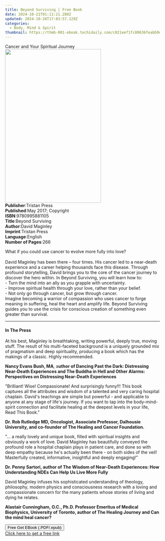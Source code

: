 ```yaml
---
title: Beyond Surviving | Free Book
date: 2024-10-21T01:11:21.280Z
updated: 2024-10-26T17:03:57.129Z
categories:
  - Body, Mind & Spirit
thumbnail: https://thmb-001-ebook.techidaily.com/c021eef1fc80636feabb9db27c4e910697653315f08969d6515cee9230dbaec4.jpg
---
```

<main id="book-container">
  <div class="flex flex-col">
    <div class="book-brief flex-1 py-6 px-4 sm:p-6 md:py-10 md:px-8">
      <!-- brief-->
      <div class="book-brief-main">Cancer and Your Spiritual Journey</div>
    </div>
    <div
      class="book-meta-info flex-1 grid gap-4 col-start-1 col-end-3 row-start-1 sm:mb-6 sm:grid-cols-4 lg:gap-6 lg:col-start-2 lg:row-end-6 lg:row-span-6 lg:mb-0"
    >
      <div
        class="book-meta-info-left place-content-center mt-4 p-4 text-sm leading-6 col-start-2 col-span-2 dark:text-slate-400"
      >
        <img
          class="w-full h-500 object-cover rounded-lg sm:h-255 sm:col-span-2 lg:col-span-full"
          src="https://img-001-ebook.techidaily.com/ca1e733ab0c88bceb6e926741bded43e72e4d28ebbe9b2cd266287dc034f4533.jpg"
          alt=""
          width="312"
          height="500"
        />
      </div>
      <div
        class="book-meta-info-right mt-2 col-start-1 row-start-2 col-span-3 self-center"
      >
        <!-- meta data  -->
        <div class="flex flex-col px-4 md:px-8">
          <div class="flex-1">
            <strong>Publisher</strong>:<span class="px-2">Tristan Press</span>
          </div>
          <div class="flex-1">
            <strong>Published</strong>:<span class="px-2"
              >May 2017; Copyright</span
            >
          </div>
          <div class="flex-1">
            <strong>ISBN</strong>:<span class="px-2">9780995881105</span>
          </div>
          <div class="flex-1">
            <strong>Title</strong>:<span class="px-2">Beyond Surviving</span>
          </div>
          <div class="flex-1">
            <strong>Author</strong>:<span class="px-2">David Maginley</span>
          </div>
          <div class="flex-1">
            <strong>Imprint</strong>:<span class="px-2">Tristan Press</span>
          </div>
          <div class="flex-1">
            <strong>Language</strong>:<span class="px-2">English</span>
          </div>
          <div class="flex-1">
            <strong>Number of Pages</strong>:<span class="px-2">266</span>
          </div>
        </div>
      </div>
    </div>
    <div class="book-description flex-1 py-6 px-4 sm:p-6 md:py-10 md:px-8">
      <div class="book-description-main">
        <div accordion-content="" id="description">
          <p>
            What if you could use cancer to evolve more fully into love?<br /><br />David
            Maginley has been there – four times. His cancer led to a near-death
            experience and a career helping thousands face this disease. Through
            profound storytelling, David brings you to the core of the cancer
            journey to discover the hero within. In Beyond Surviving, you will
            learn how to:<br />- Turn the mind into an ally as you grapple with
            uncertainty.<br />- Improve spiritual health through your love,
            rather than your belief.<br />- Not only go through cancer, but grow
            through cancer.<br />Imagine becoming a warrior of compassion who
            uses cancer to forge meaning in suffering, heal the heart and
            amplify life. Beyond Surviving guides you to use the crisis for
            conscious creation of something even greater than survival.
          </p>
        </div>
      </div>
    </div>
    <div class="book-excerpts flex-1 py-6 px-4 sm:p-6 md:py-10 md:px-8">
      <!-- excerpts-->
      <div class="book-excerpts-main">
        <hr />
        <h4 class="placeholder placeholder-heading">
          <span>In The Press</span>
        </h4>
        <p></p>
        <p>
          At his best, Maginley is breathtaking, writing powerful, deeply true,
          moving stuff. The result of his multi-faceted background is a uniquely
          grounded mix of pragmatism and deep spirituality, producing a book
          which has the makings of a classic. Highly recommended.
        </p>
        <p>
          <strong>Nancy Evans Bush, MA</strong>, a<strong
            >uthor of Dancing Past the Dark: Distressing Near-Death Experiences
            and The Buddha in Hell and Other Alarms: Perspectives on Distressing
            Near-Death Experiences</strong
          >
        </p>
        <p>
          "Brilliant! Wise! Compassionate! And surprisingly funny!!! This book
          captures all the attributes and wisdom of a talented and very caring
          hospital chaplain. David's teachings are simple but powerful - and
          applicable to anyone at any stage of life's journey. If you want to
          tap into the body-mind-spirit connection and facilitate healing at the
          deepest levels in your life, Read This Book."
        </p>
        <p>
          <strong
            >Dr. Rob Rutledge MD, Oncologist, Associate Professor, Dalhousie
            University, and co-founder of The Healing and Cancer
            Foundation.</strong
          >
        </p>
        <p>
          "... a really lovely and unique book, filled with spiritual insights
          and obviously a work of love. David Maginley has beautifully conveyed
          the profound role a hospital chaplain plays in patient care, and done
          so with deep empathy because he's actually been there - on both sides
          of the veil! Masterfully created, informative, insightful and deeply
          engaging!"
        </p>
        <p>
          <strong
            >Dr. Penny Sartori, author of The Wisdom of Near-Death Experiences:
            How Understanding NDEs Can Help Us Live More Fully</strong
          >
        </p>
        <p>
          David Maginley infuses his sophisticated understanding of theology,
          philosophy, modern physics and consciousness research with a loving
          and compassionate concern for the many patients whose stories of
          living and dying he relates.
        </p>
        <p>
          <strong
            >Alastair Cunningham, O.C., Ph.D. Professor Emeritus of Medical
            Biophysics, University of Toronto, author of The Healing
            Journey&nbsp;and Can the mind heal cancer?</strong
          >
        </p>
        <p></p>
      </div>
    </div>
    <div
      class="book-about-author flex-1 py-6 px-4 sm:p-6 md:py-10 md:px-8"
    ></div>
    <div class="book-free-get flex-1 py-6 px-4 sm:p-6 md:py-10 md:px-8">
      <button
        id="btn-free-get"
        class="bg-blue-500 hover:bg-blue-700 text-white font-bold py-2 px-4 rounded"
      >
        Free Get EBook (.PDF/.epub)
      </button>
      <div id="countdown-display" class="px-2 text-lg mt-2"></div>
      <a
        id="free-link"
        class="hidden bg-blue-500 hover:bg-blue-700 text-white font-bold py-2 px-4 rounded"
        href="https://www.ebooks.com/en-us/book/209851305/beyond-surviving/david-maginley/"
        target="_blank"
        >Click here to get a free link</a
      >
    </div>
    <script>
      let countdownTime = 0;
      let countdownInterval = null;
      document
        .getElementById('btn-free-get')
        .addEventListener('click', startCountdown);
      function startCountdown() {
        countdownTime = new Date().getTime() + 60000 * 3;
        countdownInterval = setInterval(updateCountdown, 1000);
        document.getElementById('btn-free-get').disabled = true;
        document
          .getElementById('btn-free-get')
          .classList.add('bg-gray-500', 'cursor-not-allowed');
      }
      function updateCountdown() {
        let currentTime = new Date().getTime();
        let timeLeft = countdownTime - currentTime;
        let secondsLeft = Math.floor(timeLeft / 1000);
        document.getElementById('countdown-display').innerHTML =
          `Remaining time: ${secondsLeft} seconds.`;
        if (secondsLeft <= 0) {
          clearInterval(countdownInterval);
          document.getElementById('btn-free-get').classList.add('hidden');
          document.getElementById('free-link').classList.remove('hidden');
          document.getElementById('countdown-display').innerHTML = '';
        }
      }
    </script>
  </div>
</main>

<ins class="adsbygoogle"
      style="display:block"
      data-ad-client="ca-pub-7571918770474297"
      data-ad-slot="8358498916"
      data-ad-format="auto"
      data-full-width-responsive="true"></ins>
    